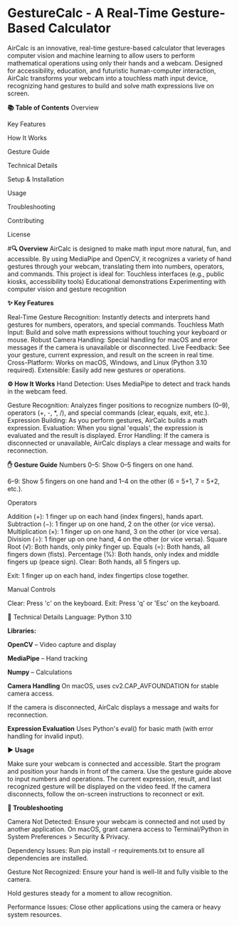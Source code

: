 # GestureCalc -  A Real-Time Gesture-Based Calculator
AirCalc is an innovative, real-time gesture-based calculator that leverages computer vision and machine learning to allow users to perform mathematical operations using only their hands and a webcam. Designed for accessibility, education, and futuristic human-computer interaction, AirCalc transforms your webcam into a touchless math input device, recognizing hand gestures to build and solve math expressions live on screen.

**📚 Table of Contents**
Overview

Key Features

How It Works

Gesture Guide

Technical Details

Setup & Installation

Usage

Troubleshooting

Contributing

License

#**🔍 Overview**
AirCalc is designed to make math input more natural, fun, and accessible. By using MediaPipe and OpenCV, it recognizes a variety of hand gestures through your webcam, translating them into numbers, operators, and commands. This project is ideal for:
Touchless interfaces (e.g., public kiosks, accessibility tools)
Educational demonstrations
Experimenting with computer vision and gesture recognition

**✨ Key Features**

Real-Time Gesture Recognition: Instantly detects and interprets hand gestures for numbers, operators, and special commands.
Touchless Math Input: Build and solve math expressions without touching your keyboard or mouse.
Robust Camera Handling: Special handling for macOS and error messages if the camera is unavailable or disconnected.
Live Feedback: See your gesture, current expression, and result on the screen in real time.
Cross-Platform: Works on macOS, Windows, and Linux (Python 3.10 required).
Extensible: Easily add new gestures or operations.

**⚙️ How It Works**
Hand Detection: Uses MediaPipe to detect and track hands in the webcam feed.

Gesture Recognition: Analyzes finger positions to recognize numbers (0–9), operators (+, -, *, /), and special commands (clear, equals, exit, etc.).
Expression Building: As you perform gestures, AirCalc builds a math expression.
Evaluation: When you signal 'equals', the expression is evaluated and the result is displayed.
Error Handling: If the camera is disconnected or unavailable, AirCalc displays a clear message and waits for reconnection.

**✋ Gesture Guide**
Numbers
0–5: Show 0–5 fingers on one hand.

6–9: Show 5 fingers on one hand and 1–4 on the other (6 = 5+1, 7 = 5+2, etc.).

Operators

Addition (+): 1 finger up on each hand (index fingers), hands apart.
Subtraction (−): 1 finger up on one hand, 2 on the other (or vice versa).
Multiplication (×): 1 finger up on one hand, 3 on the other (or vice versa).
Division (÷): 1 finger up on one hand, 4 on the other (or vice versa).
Square Root (√): Both hands, only pinky finger up.
Equals (=): Both hands, all fingers down (fists).
Percentage (%): Both hands, only index and middle fingers up (peace sign).
Clear: Both hands, all 5 fingers up.

Exit: 1 finger up on each hand, index fingertips close together.

Manual Controls

Clear: Press 'c' on the keyboard.
Exit: Press 'q' or 'Esc' on the keyboard.

🔧 Technical Details
Language: Python 3.10

**Libraries:**

**OpenCV** – Video capture and display

**MediaPipe** – Hand tracking

**Numpy** – Calculations

**Camera Handling**
On macOS, uses cv2.CAP_AVFOUNDATION for stable camera access.

If the camera is disconnected, AirCalc displays a message and waits for reconnection.

**Expression Evaluation**
Uses Python's eval() for basic math (with error handling for invalid input).


**▶️ Usage**

Make sure your webcam is connected and accessible.
Start the program and position your hands in front of the camera.
Use the gesture guide above to input numbers and operations.
The current expression, result, and last recognized gesture will be displayed on the video feed.
If the camera disconnects, follow the on-screen instructions to reconnect or exit.

**🧩 Troubleshooting**

Camera Not Detected:
Ensure your webcam is connected and not used by another application.
On macOS, grant camera access to Terminal/Python in System Preferences > Security & Privacy.

Dependency Issues:
Run pip install -r requirements.txt to ensure all dependencies are installed.

Gesture Not Recognized:
Ensure your hand is well-lit and fully visible to the camera.

Hold gestures steady for a moment to allow recognition.

Performance Issues:
Close other applications using the camera or heavy system resources.
